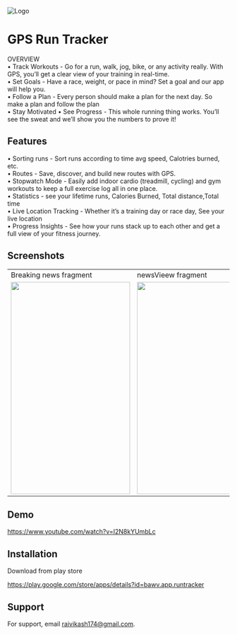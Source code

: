 
![Logo](https://play-lh.googleusercontent.com/MkkjblV7HxjqY3-xlW-PE8avdoQmFqc9fzqn2ZP9_rmii4SC0d79mMNswHeQ1QPQ6rU=s180-rw)

    
# GPS Run Tracker

OVERVIEW\
• Track Workouts - Go for a run, walk, jog, bike, or any activity really. With GPS, you’ll get a clear view of your training in real-time.\
• Set Goals - Have a race, weight, or pace in mind? Set a goal and our app will help you.\
• Follow a Plan - Every person should make a plan for the next day. So make a plan and follow the plan\
• Stay Motivated
• See Progress - This whole running thing works. You’ll see the sweat and we’ll show you the numbers to prove it!


## Features

• Sorting runs - Sort runs according to time avg speed, Calotries burned, etc.\
• Routes - Save, discover, and build new routes with GPS.\
• Stopwatch Mode - Easily add indoor cardio (treadmill, cycling) and gym workouts to keep a full exercise log all in one place.\
• Statistics - see your lifetime runs, Calories Burned, Total distance,Total time\
• Live Location Tracking - Whether it’s a training day or race day, See your live location\
• Progress Insights - See how your runs stack up to each other and get a full view of your fitness journey.


## Screenshots
<table>
  <tr>
     <td>Breaking news fragment</td>
     <td> newsVieew fragment</td>
     <td>save news fragment</td>
     <td>Search news fragment</td>
    
  </tr>
  <tr>
   <td><img src="https://play-lh.googleusercontent.com/G5JhoIdgMrmwcwl-lQgz1uRXJ_DE3bsQtohzSgka6YSI4WFxAsXCzINnRpUoLJAWlKI=w1920-h937-rw" width=270 height=480></td>
  <td><img src="https://play-lh.googleusercontent.com/mtQP7IAHLGi11nQvgxI8ieID5ab8v8KfG_moAPj4i8YEOZwOnuWxOiKclLeR_fj2z3E=w1920-h937-rw" width=270 height=480></td>
   <td><img src="https://play-lh.googleusercontent.com/GIpzXOcyrGSgJekwuqvHXNkyfI2RPAD0gLuLGN3UuxqQRNpYdtNIO3vhk2AoFnv3jCM=w720-h310-rw" width=270 height=480></td>
   <td><img src="https://play-lh.googleusercontent.com/E5JyD0nHWjeWos9DDST_-kUwZdYr8ZPlm4RBhJs5KjH7hL0uurfP2yQihK1u8lPrvA=w720-h310-rw" width=270 height=480></td>
      <td><img src="https://play-lh.googleusercontent.com/Bt46x7StNysceAsh2SEiBlQlLFQSdv5F_P6LQrkv4r7eOVT-KjR2OsRK8plrPrtMQPU=w720-h310-rw" width=270 height=480></td>
  
  
  
  </tr>
 </table>

  
## Demo

https://www.youtube.com/watch?v=I2N8kYUmbLc

  
## Installation
Download from play store

https://play.google.com/store/apps/details?id=bawv.app.runtracker
## Support

For support, email raivikash174@gmail.com.

  
